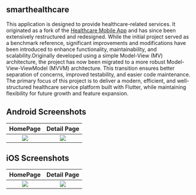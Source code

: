 ## smarthealthcare 
This application is designed to provide healthcare-related services. It originated as a fork of the [Healthcare Mobile App](https://github.com/TheAlphamerc/flutter_healthcare_app.git) and has since been extensively restructured and redesigned. While the initial project served as a benchmark reference, significant improvements and modifications have been introduced to enhance functionality, maintainability, and scalability.Originally developed using a simple Model-View (MV) architecture, the project has now been migrated to a more robust Model-View-ViewModel (MVVM) architecture. This transition ensures better separation of concerns, improved testability, and easier code maintenance.
The primary focus of this project is to deliver a modern, efficient, and well-structured healthcare service platform built with Flutter, while maintaining flexibility for future growth and feature expansion.
## Android Screenshots

  HomePage                 |    Detail Page        
:-------------------------:|:-------------------------:
![](https://github.com/mbiplobe/flutter_healthcare_app/blob/master/screenshots/screenshot_1.jpg?raw=true)|![](https://github.com/mbiplobe/flutter_healthcare_app/blob/master/screenshots/screenshot_2.jpg?raw=true)

## iOS Screenshots
  HomePage                 |    Detail Page      
:-------------------------:|:-------------------------:
![](https://github.com/mbiplobe/flutter_healthcare_app/blob/master/screenshots/screenshot_ios_1.png?raw=true)|![](https://github.com/mbiplobe/flutter_healthcare_app/blob/master/screenshots/screenshot_ios_2.png?raw=true)





